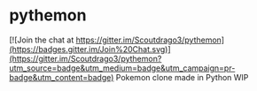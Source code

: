 # pythemon

[![Join the chat at https://gitter.im/Scoutdrago3/pythemon](https://badges.gitter.im/Join%20Chat.svg)](https://gitter.im/Scoutdrago3/pythemon?utm_source=badge&utm_medium=badge&utm_campaign=pr-badge&utm_content=badge)
Pokemon clone made in Python
WIP
